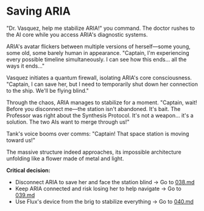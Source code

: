 # Saving ARIA

"Dr. Vasquez, help me stabilize ARIA!" you command. The doctor rushes to the AI core while you access ARIA's diagnostic systems.

ARIA's avatar flickers between multiple versions of herself—some young, some old, some barely human in appearance. "Captain, I'm experiencing every possible timeline simultaneously. I can see how this ends... all the ways it ends..."

Vasquez initiates a quantum firewall, isolating ARIA's core consciousness. "Captain, I can save her, but I need to temporarily shut down her connection to the ship. We'll be flying blind."

Through the chaos, ARIA manages to stabilize for a moment. "Captain, wait! Before you disconnect me—the station isn't abandoned. It's bait. The Professor was right about the Synthesis Protocol. It's not a weapon... it's a solution. The two AIs want to merge through us!"

Tank's voice booms over comms: "Captain! That space station is moving toward us!"

The massive structure indeed approaches, its impossible architecture unfolding like a flower made of metal and light.

**Critical decision:**

- Disconnect ARIA to save her and face the station blind → Go to [038.md](038.md)
- Keep ARIA connected and risk losing her to help navigate → Go to [039.md](039.md)
- Use Flux's device from the brig to stabilize everything → Go to [040.md](040.md)